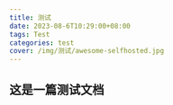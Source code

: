 ```yaml
---
title: 测试
date: 2023-08-6T10:29:00+08:00
tags: Test
categories: test
cover: /img/测试/awesome-selfhosted.jpg
---
```


## 这是一篇测试文档
